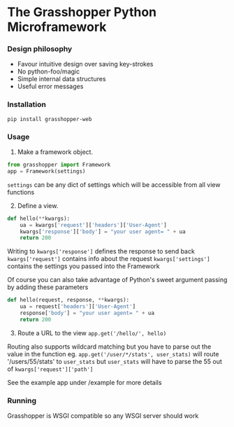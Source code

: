 # The Grasshopper Python Microframework

### Design philosophy
* Favour intuitive design over saving key-strokes
* No python-foo/magic
* Simple internal data structures
* Useful error messages


### Installation
`pip install grasshopper-web`


### Usage

1. Make a framework object.
```python
from grasshopper import Framework
app = Framework(settings)
```
`settings` can be any dict of settings which will be accessible from all view functions

2. Define a view.
```python
def hello(**kwargs):
	ua = kwargs['request']['headers']['User-Agent']
	kwargs['response']['body'] = "your user agent= " + ua
	return 200
```
Writing to `kwargs['response']` defines the response to send back
`kwargs['request']` contains info about the request
`kwargs['settings']` contains the settings you passed into the Framework

Of course you can also take advantage of Python's sweet argument passing by adding these parameters

```python
def hello(request, response, **kwargs):
	ua = request['headers']['User-Agent']
	response['body'] = "your user agent= " + ua
	return 200
```

3. Route a URL to the view
`app.get('/hello/', hello)`

Routing also supports wildcard matching but you have to parse out the value in the function eg.
`app.get('/user/*/stats', user_stats)`
will route '/users/55/stats' to `user_stats` but `user_stats` will have to parse the 55 out of `kwargs['request']['path']`

See the example app under /example for more details


### Running
Grasshopper is WSGI compatible so any WSGI server should work
